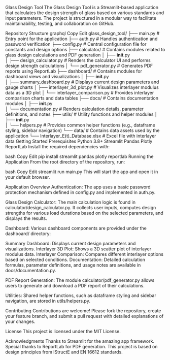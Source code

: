 Glass Design Tool
The Glass Design Tool is a Streamlit-based application that calculates the design strength of glass based on various standards and input parameters. The project is structured in a modular way to facilitate maintainability, testing, and collaboration on GitHub.

Repository Structure
graphql
Copy
Edit
glass_design_tool/
├── main.py               # Entry point for the application
├── auth.py               # Handles authentication and password verification
├── config.py             # Central configuration file for constants and design options
├── calculator/           # Contains modules related to glass design calculations and PDF generation
│   ├── __init__.py       
│   ├── design_calculator.py  # Renders the calculator UI and performs design strength calculations
│   └── pdf_generator.py      # Generates PDF reports using ReportLab
├── dashboard/            # Contains modules for dashboard views and visualizations
│   ├── __init__.py       
│   ├── summary_dashboard.py  # Displays current design parameters and gauge charts
│   ├── interlayer_3d_plot.py # Visualizes interlayer modulus data as a 3D plot
│   └── interlayer_comparison.py # Provides interlayer comparison charts and data tables
├── docs/                # Contains documentation modules
│   ├── __init__.py       
│   └── documentation.py   # Renders calculation details, parameter definitions, and notes
├── utils/               # Utility functions and helper modules
│   ├── __init__.py       
│   └── helpers.py         # Provides common helper functions (e.g., dataframe styling, sidebar navigation)
└── data/                # Contains data assets used by the application
    └── Interlayer_E(t)_Database.xlsx  # Excel file with interlayer data
Getting Started
Prerequisites
Python 3.8+
Streamlit
Pandas
Plotly
ReportLab
Install the required dependencies with:

bash
Copy
Edit
pip install streamlit pandas plotly reportlab
Running the Application
From the root directory of the repository, run:

bash
Copy
Edit
streamlit run main.py
This will start the app and open it in your default browser.

Application Overview
Authentication:
The app uses a basic password protection mechanism defined in config.py and implemented in auth.py.

Glass Design Calculator:
The main calculation logic is found in calculator/design_calculator.py. It collects user inputs, computes design strengths for various load durations based on the selected parameters, and displays the results.

Dashboard:
Various dashboard components are provided under the dashboard/ directory:

Summary Dashboard: Displays current design parameters and visualizations.
Interlayer 3D Plot: Shows a 3D scatter plot of interlayer modulus data.
Interlayer Comparison: Compares different interlayer options based on selected conditions.
Documentation:
Detailed calculation formulas, parameter definitions, and usage notes are available in docs/documentation.py.

PDF Report Generation:
The module calculator/pdf_generator.py allows users to generate and download a PDF report of their calculations.

Utilities:
Shared helper functions, such as dataframe styling and sidebar navigation, are stored in utils/helpers.py.

Contributing
Contributions are welcome! Please fork the repository, create your feature branch, and submit a pull request with detailed explanations of your changes.

License
This project is licensed under the MIT License.

Acknowledgments
Thanks to Streamlit for the amazing app framework.
Special thanks to ReportLab for PDF generation.
This project is based on design principles from IStructE and EN 16612 standards.
